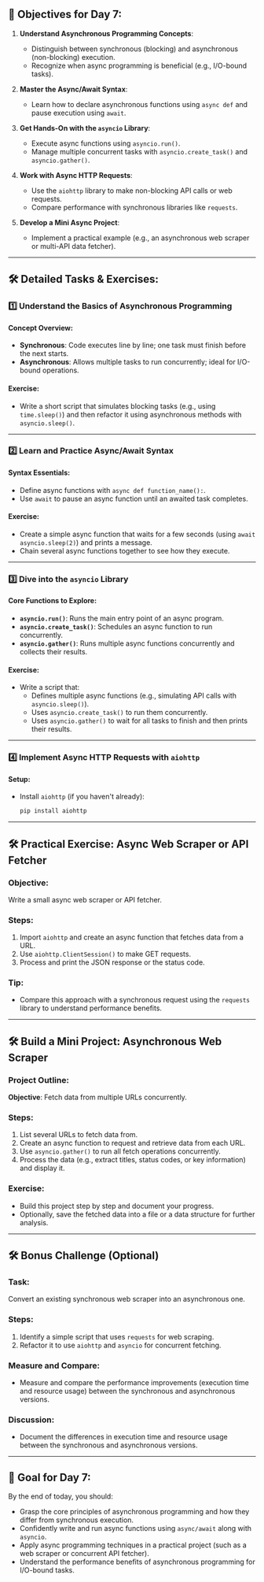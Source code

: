 ## 📌 Objectives for Day 7:
1. **Understand Asynchronous Programming Concepts**:
   - Distinguish between synchronous (blocking) and asynchronous (non-blocking) execution.
   - Recognize when async programming is beneficial (e.g., I/O-bound tasks).

2. **Master the Async/Await Syntax**:
   - Learn how to declare asynchronous functions using `async def` and pause execution using `await`.

3. **Get Hands-On with the `asyncio` Library**:
   - Execute async functions using `asyncio.run()`.
   - Manage multiple concurrent tasks with `asyncio.create_task()` and `asyncio.gather()`.

4. **Work with Async HTTP Requests**:
   - Use the `aiohttp` library to make non-blocking API calls or web requests.
   - Compare performance with synchronous libraries like `requests`.

5. **Develop a Mini Async Project**:
   - Implement a practical example (e.g., an asynchronous web scraper or multi-API data fetcher).

---

## 🛠 Detailed Tasks & Exercises:

### 1️⃣ Understand the Basics of Asynchronous Programming

#### Concept Overview:
- **Synchronous**: Code executes line by line; one task must finish before the next starts.
- **Asynchronous**: Allows multiple tasks to run concurrently; ideal for I/O-bound operations.

#### Exercise:
- Write a short script that simulates blocking tasks (e.g., using `time.sleep()`) and then refactor it using asynchronous methods with `asyncio.sleep()`.

---

### 2️⃣ Learn and Practice Async/Await Syntax

#### Syntax Essentials:
- Define async functions with `async def function_name():`.
- Use `await` to pause an async function until an awaited task completes.

#### Exercise:
- Create a simple async function that waits for a few seconds (using `await asyncio.sleep(2)`) and prints a message.
- Chain several async functions together to see how they execute.

---

### 3️⃣ Dive into the `asyncio` Library

#### Core Functions to Explore:
- **`asyncio.run()`**: Runs the main entry point of an async program.
- **`asyncio.create_task()`**: Schedules an async function to run concurrently.
- **`asyncio.gather()`**: Runs multiple async functions concurrently and collects their results.

#### Exercise:
- Write a script that:
  - Defines multiple async functions (e.g., simulating API calls with `asyncio.sleep()`).
  - Uses `asyncio.create_task()` to run them concurrently.
  - Uses `asyncio.gather()` to wait for all tasks to finish and then prints their results.

---

### 4️⃣ Implement Async HTTP Requests with `aiohttp`

#### Setup:
- Install `aiohttp` (if you haven't already):
  ```bash
  pip install aiohttp

---

## 🛠 Practical Exercise: Async Web Scraper or API Fetcher

### Objective:
Write a small async web scraper or API fetcher.

### Steps:
1. Import `aiohttp` and create an async function that fetches data from a URL.
2. Use `aiohttp.ClientSession()` to make GET requests.
3. Process and print the JSON response or the status code.

### Tip:
- Compare this approach with a synchronous request using the `requests` library to understand performance benefits.

---

## 🛠 Build a Mini Project: Asynchronous Web Scraper

### Project Outline:
**Objective**: Fetch data from multiple URLs concurrently.

### Steps:
1. List several URLs to fetch data from.
2. Create an async function to request and retrieve data from each URL.
3. Use `asyncio.gather()` to run all fetch operations concurrently.
4. Process the data (e.g., extract titles, status codes, or key information) and display it.

### Exercise:
- Build this project step by step and document your progress.
- Optionally, save the fetched data into a file or a data structure for further analysis.

---

## 🛠 Bonus Challenge (Optional)

### Task:
Convert an existing synchronous web scraper into an asynchronous one.

### Steps:
1. Identify a simple script that uses `requests` for web scraping.
2. Refactor it to use `aiohttp` and `asyncio` for concurrent fetching.

### Measure and Compare:
- Measure and compare the performance improvements (execution time and resource usage) between the synchronous and asynchronous versions.

### Discussion:
- Document the differences in execution time and resource usage between the synchronous and asynchronous versions.

---

## 🎯 Goal for Day 7:
By the end of today, you should:
- Grasp the core principles of asynchronous programming and how they differ from synchronous execution.
- Confidently write and run async functions using `async/await` along with `asyncio`.
- Apply async programming techniques in a practical project (such as a web scraper or concurrent API fetcher).
- Understand the performance benefits of asynchronous programming for I/O-bound tasks.